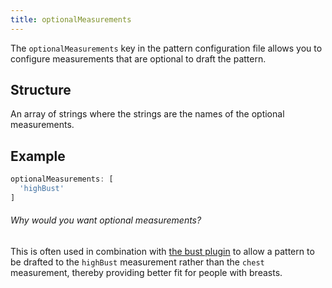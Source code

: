 ```yaml
---
title: optionalMeasurements
---
```


The `optionalMeasurements` key in the pattern configuration file allows
you to configure measurements that are optional to draft the pattern.

## Structure

An array of strings where the strings are the names of the optional
measurements.

## Example

```js
optionalMeasurements: [
  'highBust'
]
```

<Note>

###### Why would you want optional measurements?

This is often used in combination with [the bust plugin](/reference/plugins/bust/) to
allow a pattern to be drafted to the `highBust` measurement rather than the
`chest` measurement, thereby providing better fit for people with breasts.

</Note>
